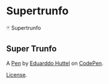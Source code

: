 # Supertrunfo
🃏 Supertrunfo

Super Trunfo 
--------------------


A [Pen](https://codepen.io/eduarddohuttel/pen/eYgvXjz) by [Eduarddo Huttel](https://codepen.io/eduarddohuttel) on [CodePen](https://codepen.io).

[License](https://codepen.io/eduarddohuttel/pen/eYgvXjz/license).
